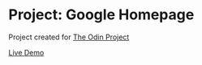 # Project: Google Homepage

Project created for [The Odin Project](https://www.theodinproject.com/)

[Live Demo](https://lucasfrutig0.github.io/google-homepage/)